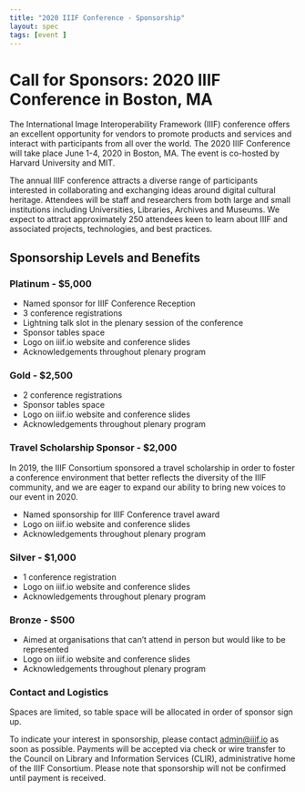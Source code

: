 ```yaml
---
title: "2020 IIIF Conference - Sponsorship"
layout: spec
tags: [event ]
---
```


# Call for Sponsors: 2020 IIIF Conference in Boston, MA

The International Image Interoperability Framework (IIIF) conference offers an excellent opportunity for vendors to promote products and services and interact with participants from all over the world. The 2020 IIIF Conference will take place June 1-4, 2020 in Boston, MA. The event is co-hosted by Harvard University and MIT.

The annual IIIF conference attracts a diverse range of participants interested in collaborating and exchanging ideas around digital cultural heritage. Attendees will be staff and researchers from both large and small institutions including Universities, Libraries, Archives and Museums. We expect to attract approximately 250 attendees keen to learn about IIIF and associated projects, technologies, and best practices. 


## Sponsorship Levels and Benefits

### Platinum - $5,000

* Named sponsor for IIIF Conference Reception
* 3 conference registrations
* Lightning talk slot in the plenary session of the conference
* Sponsor tables space
* Logo on iiif.io website and conference slides
* Acknowledgements throughout plenary program


### Gold - $2,500

* 2 conference registrations
* Sponsor tables space 
* Logo on iiif.io website and conference slides
* Acknowledgements throughout plenary program

### Travel Scholarship Sponsor - $2,000

In 2019, the IIIF Consortium sponsored a travel scholarship in order to foster a conference environment that better reflects the diversity of the IIIF community, and we are eager to expand our ability to bring new voices to our event in 2020. 

* Named sponsorship for IIIF Conference travel award
* Logo on iiif.io website and conference slides
* Acknowledgements throughout plenary program


### Silver - $1,000
* 1 conference registration
* Logo on iiif.io website and conference slides
* Acknowledgements throughout plenary program


### Bronze - $500
* Aimed at organisations that can’t attend in person but would like to be represented
* Logo on iiif.io website and conference slides
* Acknowledgements throughout plenary program

### Contact and Logistics

Spaces are limited, so table space will be allocated in order of sponsor sign up.

To indicate your interest in sponsorship, please contact admin@iiif.io as soon as possible. Payments will be accepted via check or wire transfer to the Council on Library and Information Services (CLIR), administrative home of the IIIF Consortium. Please note that sponsorship will not be confirmed until payment is received.
